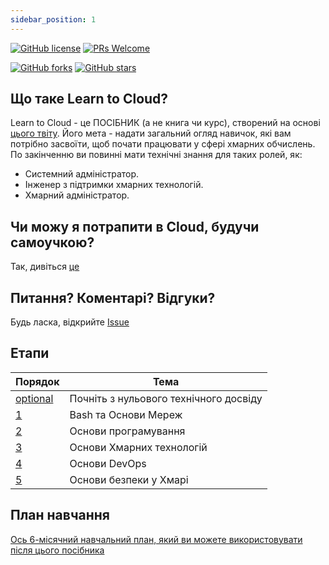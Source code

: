 ```yaml
---
sidebar_position: 1
---
```



[![GitHub license](https://img.shields.io/github/license/learntocloud/learn-to-cloud.svg)](https://github.com/learntocloud/learn-to-cloud/blob/master/LICENSE)
[![PRs Welcome](https://img.shields.io/badge/PRs-welcome-brightgreen.svg?style=flat-square)](http://makeapullrequest.com)

[![GitHub forks](https://img.shields.io/github/forks/learntocloud/learn-to-cloud.svg?style=social&label=Fork&maxAge=2592000)](https://GitHub.com/learntocloud/learn-to-cloud/network/)
[![GitHub stars](https://img.shields.io/github/stars/learntocloud/learn-to-cloud.svg?style=social&label=Star&maxAge=2592000)](https://GitHub.com/learntocloud/learn-to-cloud/stargazers/)

## Що таке Learn to Cloud?

Learn to Cloud - це ПОСІБНИК (а не книга чи курс), створений на основі [цього твіту](https://twitter.com/madebygps/status/1406258053427740672?lang=en). Його мета - надати загальний огляд навичок, які вам потрібно засвоїти, щоб почати працювати у сфері хмарних обчислень. По закінченню ви повинні мати технічні знання для таких ролей, як:

- Системний адміністратор.
- Інженер з підтримки хмарних технологій.
- Хмарний адміністратор.

## Чи можу я потрапити в Cloud, будучи самоучкою?

Так, дивіться [це](https://youtu.be/kluKaLXJ2lg)

## Питання? Коментарі? Відгуки?

Будь ласка, відкрийте [Issue](https://github.com/learntocloud/learn-to-cloud/issues)

## Етапи

| Порядок | Тема                           |
|-------|---------------------------------|
| [optional](phase0/)  | Почніть з нульового технічного досвіду  |
| [1](phase1/)  | Bash та Основи Мереж|  
| [2](phase2/)  | Основи програмування |
| [3](phase3/)  | Основи Хмарних технологій|
| [4](phase4/)  | Основи DevOps        |
| [5](phase5/)  | Основи безпеки у Хмарі |

## План навчання

[Ось 6-місячний навчальний план, який ви можете використовувати після цього посібника](http://bootcamp.madebygps.com/)
